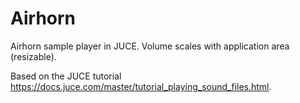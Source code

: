 # Airhorn
Airhorn sample player in JUCE. Volume scales with application area (resizable).

Based on the JUCE tutorial https://docs.juce.com/master/tutorial_playing_sound_files.html.

